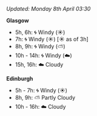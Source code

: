 *Updated: Monday 8th April 03:30*

**Glasgow**

* 5h, 6h: :cyclone: Windy (:sunny:)
* 7h: :cyclone: Windy (:sunny:) [:sunny: as of 3h]
* 8h, 9h: :cyclone: Windy (:partly_sunny:)
* 10h - 14h: :cyclone: Windy (:cloud:)
* 15h, 16h: :cloud: Cloudy

**Edinburgh**

* 5h - 7h: :cyclone: Windy (:sunny:)
* 8h, 9h: :partly_sunny: Partly Cloudy
* 10h - 16h: :cloud: Cloudy
